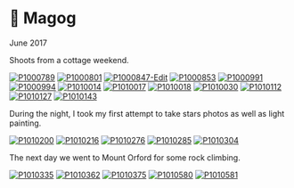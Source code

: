 # 🚐 Magog
June 2017

Shoots from a cottage weekend.

[![P1000789](/photos/hd/P1000789.jpg)](/photos/P1000789.md)
[![P1000801](/photos/hd/P1000801.jpg)](/photos/P1000801.md)
[![P1000847-Edit](/photos/hd/P1000847-Edit.jpg)](/photos/P1000847-Edit.md)
[![P1000853](/photos/hd/P1000853.jpg)](/photos/P1000853.md)
[![P1000991](/photos/hd/P1000991.jpg)](/photos/P1000991.md)
[![P1000994](/photos/hd/P1000994.jpg)](/photos/P1000994.md)
[![P1010014](/photos/hd/P1010014.jpg)](/photos/P1010014.md)
[![P1010017](/photos/hd/P1010017.jpg)](/photos/P1010017.md)
[![P1010018](/photos/hd/P1010018.jpg)](/photos/P1010018.md)
[![P1010030](/photos/hd/P1010030.jpg)](/photos/P1010030.md)
[![P1010112](/photos/hd/P1010112.jpg)](/photos/P1010112.md)
[![P1010127](/photos/hd/P1010127.jpg)](/photos/P1010127.md)
[![P1010143](/photos/hd/P1010143.jpg)](/photos/P1010143.md)

During the night, I took my first attempt to take stars photos as well
as light painting.

[![P1010200](/photos/hd/P1010200.jpg)](/photos/P1010200.md)
[![P1010216](/photos/hd/P1010216.jpg)](/photos/P1010216.md)
[![P1010276](/photos/hd/P1010276.jpg)](/photos/P1010276.md)
[![P1010285](/photos/hd/P1010285.jpg)](/photos/P1010285.md)
[![P1010304](/photos/hd/P1010304.jpg)](/photos/P1010304.md)

The next day we went to Mount Orford for some rock climbing.

[![P1010335](/photos/hd/P1010335.jpg)](/photos/P1010335.md)
[![P1010362](/photos/hd/P1010362.jpg)](/photos/P1010362.md)
[![P1010375](/photos/hd/P1010375.jpg)](/photos/P1010375.md)
[![P1010580](/photos/hd/P1010580.jpg)](/photos/P1010580.md)
[![P1010581](/photos/hd/P1010581.jpg)](/photos/P1010581.md)
